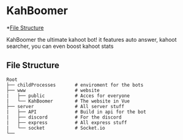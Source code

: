 # KahBoomer
*[File Structure](#file-structure)

KahBoomer the ultimate kahoot bot! it features auto answer, kahoot searcher, you can even boost kahoot stats

## File Structure
```
Root
├── childProcesses       # enviroment for the bots
├── www                  # website
|   ├── public           # Acces for everyone
|   └── KahBoomer        # The website in Vue
├── server               # All server stuff
|   ├── API              # Build in api for the bot
|   ├── discord          # For the discord 
|   ├── express          # All express stuff
|   └── socket           # Socket.io
└──
``` 